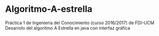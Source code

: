 # Algoritmo-A-estrella

Práctica 1 de Ingenieria del Conocimiento (curso 2016/2017) de FDI-UCM
Desarrolo del algoritmo A Estrella en java con interfaz gráfica 
